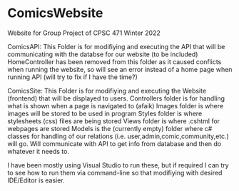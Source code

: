 # ComicsWebsite
Website for Group Project of CPSC 471 Winter 2022

ComicsAPI:
This Folder is for modifiying and executing the API that will be communicating with the databse for our website (to be included)
HomeController has been removed from this folder as it caused conflicts when running the website, so will see an error instead of a home page when running API (will try to fix if I have the time?)

ComicsSite:
This Folder is for modifiying and executing the Website (frontend) that will be displayed to users.
Controllers folder is for handling what is shown when a page is navigated to (afaik)
	Images folder is where images will be stored to be used in program
	Styles folder is where stylesheets (css) files are being stored
	Views folder is where .cshtml for webpages are stored
	Models is the (currently empty) folder where c# classes for handling of our relations (i.e. user,admin,comic,community,etc.) will go. Will communicate with API to get info from database and then do whatever it needs to.

I have been mostly using Visual Studio to run these, but if required I can try to see how to run them via command-line so that modifiying with desired IDE/Editor is easier.
